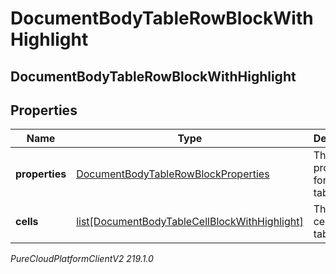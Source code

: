 # DocumentBodyTableRowBlockWithHighlight

## DocumentBodyTableRowBlockWithHighlight

## Properties

|Name | Type | Description | Notes|
|------------ | ------------- | ------------- | -------------|
| **properties** | [DocumentBodyTableRowBlockProperties](DocumentBodyTableRowBlockProperties) | The properties for the table rows. | [optional] |
| **cells** | [list[DocumentBodyTableCellBlockWithHighlight]](DocumentBodyTableCellBlockWithHighlight) | The list of cells for the table. | |



_PureCloudPlatformClientV2 219.1.0_
